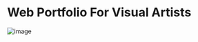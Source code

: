 # Web Portfolio For Visual Artists 

![image](https://github.com/vshlz/gallery-portfolio/assets/163179455/8604a1f0-a66a-4650-9340-9196c40137f7)
